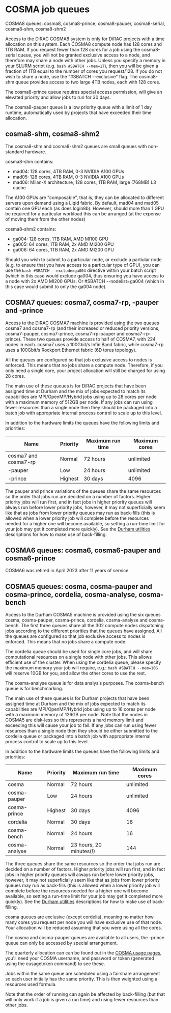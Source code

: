 # COSMA job queues

COSMA8 queues: cosma8, cosma8-prince, cosma8-pauper, cosma8-serial, cosma8-shm, cosma8-shm2

Access to the DiRAC COSMA8 system is only for DiRAC projects with a time allocation on this system. Each COSMA8 compute node has 128 cores and 1TB RAM. If you request fewer than 128 cores for a job using the cosma8-serial queue, you will not be granted exclusive access to a node, and therefore may share a node with other jobs. Unless you specify a memory in your SLURM script (e.g. ```bash #SBATCH --mem=1T```), then you will be given a fraction of 1TB equal to the number of cores you request/128. If you do not wish to share a node, use the "#SBATCH --exclusive" flag. The cosma8-shm queue provides access to two large 4TB nodes, each with 128 cores.

The cosma8-prince queue requires special access permission, will give an elevated priority and allow jobs to run for 30 days.

The cosma8-pauper queue is a low priority queue with a limit of 1 day runtime, automatically used by projects that have exceeded their time allocation.

## cosma8-shm, cosma8-shm2

The cosma8-shm and cosma8-shm2 queues are small queues with non-standard hardware.

cosma8-shm contains:

* mad04: 128 cores, 4TB RAM, 0-3 NVIDIA A100 GPUs
* mad05: 128 cores, 4TB RAM, 0-3 NVIDIA A100 GPUs
* mad06: Milan-X architecture, 128 cores, 1TB RAM, large (768MB) L3 cache

The A100 GPUs are "composable", that is, they can be allocated to different servers upon demand using a Liqid fabric. By default, mad04 and mad05 contain one GPU each (as does login8b). However, should more than 1 GPU be required for a particular workload this can be arranged (at the expense of moving them from the other nodes)

cosma8-shm2 contains:

* ga004: 128 cores, 1TB RAM, AMD MI100 GPU
* ga005: 64 cores, 1TB RAM, 2x AMD MI200 GPU
* ga006: 64 cores, 1TB RAM, 2x AMD MI200 GPU

Should you wish to submit to a particular node, or exclude a partiular node (e.g. to ensure that you have access to a particular type of GPU), you can use the ```bash #SBATCH --exclude=ga004``` directive within your batch script (which in this case would exclude ga004, thus ensuring you have access to a node with 2x AMD MI200 GPUs. Or #SBATCH --nodelist=ga004 (which in this case would submit to only the ga004 node).

## COSMA7 queues: cosma7, cosma7-rp, -pauper and -prince

Access to the DiRAC COSMA7 machine is provided using the two queues cosma7 and cosma7-rp (and their increased or reduced priority versions, cosma7-pauper, cosma7-prince, cosma7-rp-pauper and cosma7-rp-prince). These two queues provide access to half of COSMA7, with 224 nodes in each.  cosma7 uses a 100Gbit/s InfiniBand fabric, while cosma7-rp uses a 100Gbit/s Rockport Ethernet fabric (6D torus topology).

All the queues are configured so that job exclusive access to nodes is enforced. This means that no jobs share a compute node. Therefore, if you only need a single core, your project allocation will still be charged for using 28 cores.

The main use of these queues is for DiRAC projects that have been assigned time at Durham and the mix of jobs expected to match its capabilities are MPI/OpenMP/Hybrid jobs using up to 28 cores per node with a maximum memory of 512GB per node. If any jobs can run using fewer resources than a single node then they should be packaged into a batch job with appropriate internal process control to scale up to this level.

In addition to the hardware limits the queues have the following limits and priorities:


| Name             | Priority          | Maximum run time	   | Maximum cores    |  
| ---------------- | ----------------- | ----------------------| ---------------- | 
| cosma7 and cosma7-rp           | Normal            | 72 hours              | unlimited        | 
| -pauper	   | Low               | 24 hours              | unlimited        | 
| -prince    | Highest           | 30 days               | 4096             | 

The pauper and prince variations of the queues share the same resources so the order that jobs run are decided on a number of factors. Higher priority jobs will run first, and in fact jobs in higher priority queues will always run before lower priority jobs, however, it may not superficially seem like that as jobs from lower priority queues may run as back-fills (this is allowed when a lower priority job will complete before the resources needed for a higher one will become available, so setting a run-time limit for your job may get it completed more quickly). See the [Durham utilities](LINK) descriptions for how to make use of back-filling.

## COSMA6 queues: cosma6, cosma6-pauper and cosma6-prince

COSMA6 was retired in April 2023 after 11 years of service.

## COSMA5 queues: cosma, cosma-pauper and cosma-prince, cordelia, cosma-analyse, cosma-bench

Access to the Durham COSMA5 machine is provided using the six queues cosma, cosma-pauper, cosma-prince, cordelia, cosma-analyse and cosma-bench. The first three queues share all the 302 compute nodes dispatching jobs according to the different priorities that the queues have assigned. All the queues are configured so that job exclusive access to nodes is enforced. This means that no jobs share a compute node.

The cordelia queue should be used for single core jobs, and will share computational resources on a single node with other jobs. This allows efficient use of the cluster. When using the cordelia queue, please specify the maximum memory your job will require, e.g.: ```bash #SBATCH --mem=10G``` will reserve 10GB for you, and allow the other cores to use the rest.

The cosma-analyse queue is for data analysis purposes. The cosma-bench queue is for benchmarking.

The main use of these queues is for Durham projects that have been assigned time at Durham and the mix of jobs expected to match its capabilities are MPI/OpenMP/Hybrid jobs using up to 16 cores per node with a maximum memory of 126GB per node. Note that the nodes in COSMA5 are disk-less so this represents a hard memory limit and exceeding this will cause your job to fail. If any jobs can run using fewer resources than a single node then they should be either submitted to the cordelia queue or packaged into a batch job with appropriate internal process control to scale up to this level.

In addition to the hardware limits the queues have the following limits and priorities:

| Name             | Priority          | Maximum run time	     | Maximum cores    |  
| ---------------- | ----------------- | ------------------------| ---------------- | 
| cosma            | Normal            | 72 hours                | unlimited        | 
| cosma-pauper	   | Low               | 24 hours                | unlimited        | 
| cosma-prince     | Highest           | 30 days                 | 4096             | 
| cordelia         | Normal            | 30 days                 | 16               | 
| cosma-bench      | Normal            | 24 hours                | 16               | 
| cosma-analyse    | Normal            | 23 hours, 20 minutes(!) | 144              | 

The three queues share the same resources so the order that jobs run are decided on a number of factors. Higher priority jobs will run first, and in fact jobs in higher priority queues will always run before lower priority jobs, however, it may not superficially seem like that as jobs from lower priority queues may run as back-fills (this is allowed when a lower priority job will complete before the resources needed for a higher one will become available, so setting a run-time limit for your job may get it completed more quickly). See the [Durham utilities](LINK) descriptions for how to make use of back-filling.

cosma queues are exclusive (except cordelia), meaning no matter how many cores you request per node you will have exclusive use of that node. Your allocation will be reduced assuming that you were using all the cores.

The cosma and cosma-pauper queues are available to all users, the -prince queue can only be accessed by special arrangement.

The quarterly allocation can can be found out in the [COSMA usage pages](https://virgodb.cosma.dur.ac.uk/usage/login.php), you'll need your COSMA username, and password or token (generated using the cusagetoken command) to see these.

Jobs within the same queue are scheduled using a fairshare arrangement so each user initially has the same priority. This is then weighted using a resources used formula.

Note that the order of running can again be affected by back-filling (but that will only work if a job is given a run time) and using fewer resources than other jobs.
